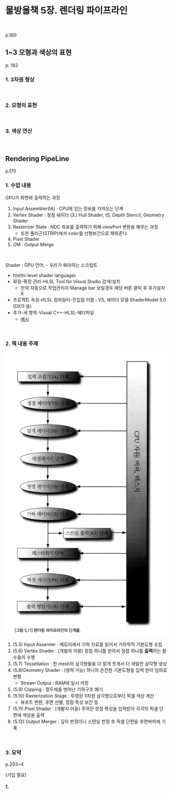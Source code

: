 # 물방울책 5장. 렌더링 파이프라인
<br>

p.160

## 1~3 모형과 색상의 표현 
p. 162
<br>

### 1. 3차원 형상


<br>

### 2. 모형의 표현


<br>

### 3. 색상 연산


<br>

## Rendering PipeLine
p.170
<br>

### 1. 수업 내용

GPU가 화면에 출력하는 과정
1. Input Assembler(IA) : CPU에 있는 정보를 가져오는 단계
2. Vertex Shader : 정점 쉐이더
(3.) Hull Shader, tS, Depth Stencil, Geometry Shader
4. Rasterizer State : NDC 좌표를 출력하기 위해 viewPort 변환을 해주는 과정.
    - 또한 폴리곤(STRIP)에서 color를 선형보간으로 채워준다.
5. Pixel Shader
6. OM : Output Merge
<br>

Shader : GPU 언어. - 우리가 짜야하는 스크립트
- hlsl(hi-level shader language)
- 확장-확장 관리-HLSL Tool for Visual Studio 검색/설치
    - 만약 자동으로 작업관리자 Manage bar 보일경우 해당 버튼 클릭 후 추가설치 X
- 프로젝트 속성-HLSL 컴파일러-진입점 이름 : VS, 셰이더 모델 ShaderModel 5.0 (DX11 용)
- 추가-새 항목-Visual C++-HLSL-헤더파일
    - [예시](https://github.com/VaVamVa/DX2D/blob/main/lesson/D2DX/D2DX/Shaders/Tutorial.hlsl)
<br>

### 2. 책 내용 주제

![pipeline](https://github.com/VaVamVa/DX2D/blob/main/DocuImages/Rendering_Pipeline_Levels.jpg)

1. (5.5) Input Assemler : 메모리에서 기하 자료를 읽어서 기하학적 기본도형 조립
2. (5.6) Vertex Shader : (개발자 이용) 정점 하나를 받아서 정점 하나를 <b>출력</b>하는 함수들의 수행
3. (5.7) Tessellation : 한 mesh의 삼각형들을 더 잘게 쪼개서 더 세밀한 삼각형 생성
4. (5.8)Geometry Shader : (생략 가능) 하나의 온전한 기본도형을 입력 받아 임의로 변형
	- Stream Output : RAM에 일시 저장
5. (5.9) Clipping : 절두체를 벗어난 기하구조 폐기
6. (5.10) Rasterization Stage : 투영된 3차원 삼각형으로부터 픽셀 색상 계산
    - 뷰포트 변환, 후면 선별, 정점 특성 보간 등
7. (5.11) Pixel Shader : (개발자 이용) 주어진 정점 특성을 입력받아 각각의 픽셀 단편에 색상을 출력
8. (5.12) Output Merger : 깊이 판정이나 스텐실 판정 후 픽셀 단편을 후면버퍼에 기록
<br>

### 3. 요약
p.203~4

(기입 필요)
#### 1.

<br>
